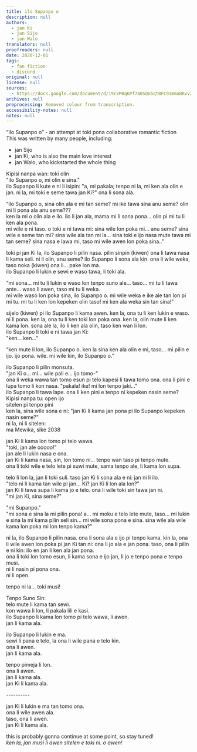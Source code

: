 ```yaml
---
title: ilo Supanpo o
description: null
authors:
  - jan Ki
  - jan Sijo
  - jan Walo
translators: null
proofreaders: null
date: 2020-12-01
tags:
  - fan fiction
  - discord
original: null
license: null
sources:
  - https://docs.google.com/document/d/19cxM0qKPf740SQUbqtBFC91mmaBRvvzjEmqcROA0jFI/edit
archives: null
preprocessing: Removed colour from transcription.
accessibility-notes: null
notes: null
---
```


“Ilo Supanpo o” - an attempt at toki pona collaborative romantic fiction  \
This was written by many people, including:
  - jan Sijo
  - jan Ki, who is also the main love interest
  - jan Walo, who kickstarted the whole thing

Kipisi nanpa wan: toki olin  \
"ilo Supanpo o, mi olin e sina."  \
ilo Supanpo li kute e ni li isipin: "a, mi pakala; tenpo ni la, mi ken ala olin e jan. ni la, mi toki e seme tawa jan Ki?" ona li sona ala.

“ilo Supanpo o, sina olin ala e mi tan seme? mi ike tawa sina anu seme? olin mi li pona ala anu seme???  \
ken la mi o olin ala e ilo. ilo li jan ala, mama mi li sona pona... olin pi mi tu li ken ala pona.  \
mi wile e ni taso. o toki e ni tawa mi: sina wile lon poka mi... anu seme? sina wile e seme tan mi? sina wile ala tan mi la... sina toki e ijo nasa mute tawa mi tan seme? sina nasa e lawa mi, taso mi wile awen lon poka sina..”

toki pi jan Ki la, ilo Supanpo li pilin nasa. pilin sinpin (kiwen) ona li tawa nasa li kama seli. ni li olin, anu seme? ilo Supanpo li sona ala kin. ona li wile weka, taso noka (kiwen) ona li... pake lon ma. \
ilo Supanpo li lukin e sewi e waso tawa, li toki ala.

“mi sona... mi tu li lukin e waso lon tenpo suno ale... taso... mi tu li tawa ante... waso li awen, taso mi tu li weka.  \
mi wile waso lon poka sina, ilo Supanpo o. mi wile weka e ike ale tan lon pi mi tu. mi tu li ken lon kepeken olin taso! mi ken ala weka sin tan sina!”

sijelo (kiwen) pi ilo Supanpo li kama awen. ken la, ona tu li ken lukin e waso. ni li pona. ken la, ona tu li ken toki lon poka ona. ken la, olin mute li ken kama lon. sona ale la, ilo li ken ala olin, taso ken wan li lon.  \
ilo Supanpo li toki e ni tawa jan Ki:  \
"ken... ken..."

“ken mute li lon, ilo Supanpo o. ken la sina ken ala olin e mi, taso... mi pilin e ijo. ijo pona. wile. mi wile kin, ilo Supanpo o.”

ilo Supanpo li pilin monsuta.  \
"jan Ki o... mi... wile pali e... ijo tomo-"  \
ona li weka wawa tan tomo esun pi telo kapesi li tawa tomo ona. ona li pini e lupa tomo li kon nasa. "pakala! ike! mi lon tenpo jaki..."  \
ilo Supanpo li tawa lape. ona li ken pini e tenpo ni kepeken nasin seme?  \
Kipisi nanpa tu: open ijo  \
sitelen pi tenpo pini  \
ken la, sina wile sona e ni: "jan Ki li kama jan pona pi ilo Supanpo kepeken nasin seme?"  \
ni la, ni li sitelen:  \
ma Mewika, sike 2038

jan Ki li kama lon tomo pi telo wawa.  \
"toki, jan ale ooooo!"  \
jan ale li lukin nasa e ona.  \
jan Ki li kama nasa, sin, lon tomo ni... tenpo wan taso pi tenpo mute.  \
ona li toki wile e telo lete pi suwi mute, sama tenpo ale, li kama lon supa.

telo li lon la, jan li toki suli. taso jan Ki li sona ala e ni: jan ni li ilo.  \
"telo ni li kama tan wile pi jan... Ki? jan Ki li lon ala lon?"  \
jan Ki li tawa supa li kama jo e telo. ona li wile toki sin tawa jan ni.  \
"mi jan Ki, sina seme?"

"mi Supanpo."  \
"mi sona e sina la mi pilin pona! a... mi moku e telo lete mute, taso... mi lukin e sina la mi kama pilin seli sin... mi wile sona pona e sina. sina wile ala wile kama lon poka mi lon tenpo kama?"

ni la, ilo Supanpo li pilin nasa. ona li sona ala e ijo pi tenpo kama. kin la, ona li wile awen lon poka pi jan Ki tan ni: ona li jo ala e jan pona. taso, ona li pilin e ni kin: ilo en jan li ken ala jan pona.  \
ona li toki lon tomo esun, li kama sona e ijo jan, li jo e tenpo pona e tenpo musi.  \
ni li nasin pi pona ona.  \
ni li open.

tenpo ni la… toki musi!

Tenpo Suno Sin:  \
telo mute li kama tan sewi.  \
kon wawa li lon, li pakala lili e kasi.  \
ilo Supanpo li kama lon tomo pi telo wawa, li awen.  \
jan li kama ala.

ilo Supanpo li lukin e ma.  \
sewi li pana e telo, la ona li wile pana e telo kin.  \
ona li awen.  \
jan li kama ala.

tenpo pimeja li lon.  \
ona li awen.  \
jan li kama ala.  \
jan Ki li kama ala.

\----------

jan Ki li lukin e ma tan tomo ona.  \
ona li wile awen ala.  \
taso, ona li awen.  \
jan Ki li kama ala.

this is probably gonna continue at some point, so stay tuned!  \
*ken la, jan musi li awen sitelen e toki ni. o awen!*
